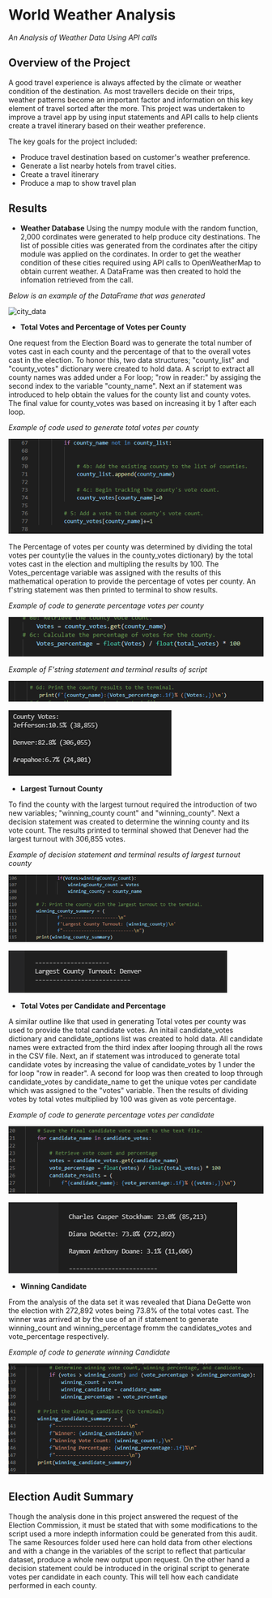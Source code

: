 # World Weather Analysis
_An Analysis of Weather Data Using API calls_


## Overview of the Project

A good travel experience is always affected by the climate or weather condition of the destination. As most travellers decide on their trips, weather patterns become an important factor and information on this key element of travel sorted after the more.
This project was undertaken to improve a travel app by using input statements and API calls to help clients create a travel itinerary based on their weather preference.

The key goals for the project included:
- Produce travel destination based on customer's weather preference.
- Generate a list nearby hotels from travel cities.
- Create a travel itinerary 
- Produce a map to show travel plan


## Results

* **Weather Database**
Using the numpy module with the random function, 2,000 cordinates were generated to help produce city destinations.
The list of possible cities was generated from the cordinates after the citipy module was applied on the cordinates.
In order to get the weather condition of these cities required using API calls to OpenWeatherMap to obtain current weather. 
A DataFrame was then created to hold the infomation retrieved from the call.

_Below is an example of the  DataFrame that was generated_

![city_data](https://user-images.githubusercontent.com/100079292/162348096-156e6293-0a26-4aba-881b-7415256917a1.PNG)

* **Total Votes and Percentage of Votes per County**

One request from the Election Board was to generate the total number of votes cast in each county and the percentage of that to the overall votes cast in the election.
To honor this, two data structures; "county_list" and "county_votes" dictionary were created to hold data. 
A script to extract all county names was added under a For loop; "row in reader:" by assiging the second index to the variable "county_name".
Next an if statement was introduced to help obtain the values for the county list and county votes.
The final value for county_votes was based on increasing it by 1 after each loop.


_Example of code used to generate total votes per county_

![Alt text](https://github.com/emmanuelbrim/Election_Analysis/blob/main/Resources/Total%20Votes%20per%20county.PNG)



The Percentage of votes per county was determined by dividing the total votes per county(ie the values in the county_votes dictionary) by the total votes cast in the election and multipling the results by 100.
The Votes_percentage variable was assigned with the results of this mathematical operation to provide the percentage of votes per county.
An f'string statement was then printed to terminal to show results.

_Example of code to generate percentage votes per county_

![Alt text](https://github.com/emmanuelbrim/Election_Analysis/blob/main/Resources/votes%20per%20county.PNG)



_Example of F'string statement and terminal results of script_

![Alt text](https://github.com/emmanuelbrim/Election_Analysis/blob/main/Resources/F%20string%20county%20votes%20and%20percentage.PNG)


![Alt text](https://github.com/emmanuelbrim/Election_Analysis/blob/main/Resources/terminal%20view.PNG)




* **Largest Turnout County**

To find the county with the largest turnout required the introduction of two new variables; "winning_county count" and "winning_county".
Next a decision statement was created to determine the winning county and its vote count.
The results printed to terminal showed that Denever had the largest turnout with 306,855 votes.


_Example of decision statement and terminal results of largest turnout county_

![Alt text](https://github.com/emmanuelbrim/Election_Analysis/blob/main/Resources/largest%20turnout.PNG)


![Alt text](https://github.com/emmanuelbrim/Election_Analysis/blob/main/Resources/wining%20county.PNG)


* **Total Votes per Candidate and Percentage**

A similar outline like that used in generating Total votes per county was used to provide the total candidate votes. 
An initail candidate_votes dictionary and candidate_options list was created to hold data.
All candidate names were extracted from the third index after looping through all the rows in the CSV file.
Next, an if statement was introduced to generate total candidate votes by increasing the value of candidate_votes by 1 under the for loop "row in reader".
A second for loop was then created to loop through candidate_votes by candidate_name to get the unique votes per candidate which was assigned to the "votes" variable. Then the results of dividing votes by total votes multiplied by 100 was given as vote percentage.

_Example of code to generate percentage votes per candidate_

![Alt text](https://github.com/emmanuelbrim/Election_Analysis/blob/main/Resources/percentage%20votes%20per%20candidate.PNG)


![Alt text](https://github.com/emmanuelbrim/Election_Analysis/blob/main/Resources/terminal%20percentage%20vote%20per%20candidate.PNG)


* **Winning Candidate**

From the analysis of the data set it was revealed that Diana DeGette won the election with 272,892 votes being 73.8% of the total votes cast.
The winner was arrived at by the use of an if statement to generate winning_count and winning_percentage fromm the candidates_votes and vote_percentage respectively.

_Example of code to generate winning Candidate_

 
![Alt text](https://github.com/emmanuelbrim/Election_Analysis/blob/main/Resources/winning%20candidate.PNG)

## Election Audit Summary
Though the analysis done in this project answered the request of the Election Commission, it must be stated that with some modifications to the script used a more indepth information could be generated from this audit. 
The same Resources folder used here can hold data from other elections and with a change in the variables of the script to reflect that particular dataset, produce a whole new output upon request. On the other hand a decision statement could be introduced in the original script to generate votes per candidate in each county. This will tell how each candidate performed in each county. 
